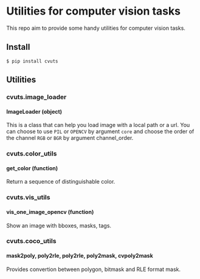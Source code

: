 # Utilities for computer vision tasks

This repo aim to provide some handy utilities for computer vision tasks.

## Install
```
$ pip install cvuts
```

## Utilities

### cvuts.image_loader
#### ImageLoader (object)
This is a class that can help you load image with a local path or a url. You can choose to use `PIL` or `OPENCV` by argument `core` and choose the order of the channel `RGB` or `BGR` by argument channel_order. 

### cvuts.color_utils
#### get_color (function)
Return a sequence of distinguishable color.

### cvuts.vis_utils
#### vis_one_image_opencv (function)
Show an image with bboxes, masks, tags.

### cvuts.coco_utils
#### mask2poly, poly2rle, poly2rle, poly2mask, cvpoly2mask
Provides convertion between polygon, bitmask and RLE format mask.
